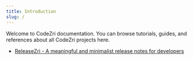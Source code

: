 ```yaml
---
title: Introduction
slug: /
---
```


Welcome to CodeZri documentation. You can browse tutorials, guides, and references about all CodeZri projects
here.

- [ReleaseZri - A meaningful and minimalist release notes for developers](docs/releasezri)


